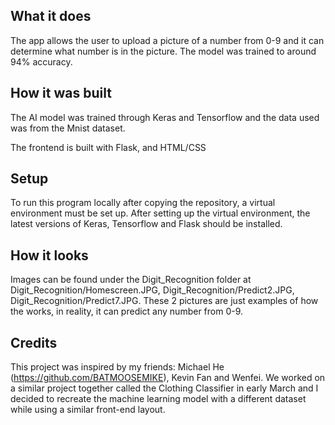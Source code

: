 ## What it does

The app allows the user to upload a picture of a number from 0-9 and it can determine what number is in the picture. The model was trained to around 94% accuracy.

## How it was built

The AI model was trained through Keras and Tensorflow and the data used was from the Mnist dataset. 

The frontend is built with Flask, and HTML/CSS

## Setup 

To run this program locally after copying the repository, a virtual environment must be set up. After setting up the virtual environment, the latest versions of Keras, Tensorflow and Flask should be installed. 

## How it looks 

Images can be found under the Digit_Recognition folder at Digit_Recognition/Homescreen.JPG, Digit_Recognition/Predict2.JPG, Digit_Recognition/Predict7.JPG. These 2 pictures are just examples of how the works, in reality, it can predict any number from 0-9. 

## Credits 

This project was inspired by my friends: Michael He (https://github.com/BATMOOSEMIKE), Kevin Fan and Wenfei. We worked on a similar project together called the Clothing Classifier in early March and I decided to recreate the machine learning model with a different dataset while using a similar front-end layout. 


